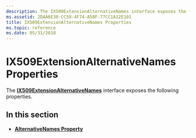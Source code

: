 ```yaml
---
description: The IX509ExtensionAlternativeNames interface exposes the following properties.
ms.assetid: 2DAA6E30-CC59-4F74-A58F-77CC1A12E101
title: IX509ExtensionAlternativeNames Properties
ms.topic: reference
ms.date: 05/31/2018
---
```


# IX509ExtensionAlternativeNames Properties

The [**IX509ExtensionAlternativeNames**](/windows/desktop/api/CertEnroll/nn-certenroll-ix509extensionalternativenames) interface exposes the following properties.

## In this section

-   [**AlternativeNames Property**](/windows/desktop/api/CertEnroll/nf-certenroll-ix509extensionalternativenames-get_alternativenames)

 

 



